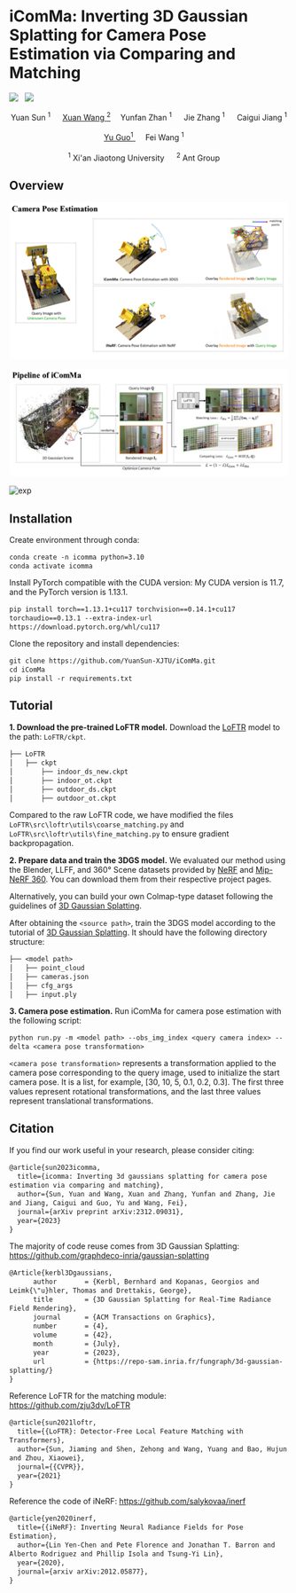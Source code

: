 # iComMa: Inverting 3D Gaussian Splatting for Camera Pose Estimation via Comparing and Matching

 <a href='https://arxiv.org/pdf/2312.09031.pdf'><img src='https://img.shields.io/badge/ArXiv-PDF-red'></a> &nbsp; <a href='https://arxiv.org/pdf/2312.09031.pdf'><img src='https://img.shields.io/badge/Project-Page-Green'></a>

<div align="center">
    <a target='_blank'>Yuan Sun <sup>1</sup> </a>&emsp;
    <a href='https://xuanwangvc.github.io/' target='_blank'>Xuan Wang <sup>2</sup></a>&emsp;
    <a target='_blank'>Yunfan Zhan <sup>1</sup> </a>&emsp;
    <a target='_blank'>Jie Zhang <sup>1</sup> </a>&emsp;
    <a target='_blank'>Caigui Jiang  <sup>1</sup> </a>&emsp;</br>
    <a href='https://yuguo-xjtu.github.io/' target='_blank'>Yu Guo<sup>1</sup> </a>&emsp;
    <a target='_blank'>Fei Wang <sup>1</sup> </a>&emsp;
</div>
<br>
<div align="center">
    <sup>1</sup> Xi'an Jiaotong University &emsp; <sup>2</sup>  Ant Group  &emsp;
</div>

## Overview
![camera pose estimation](docs/github_pose_estimation.gif)

![pipeline](docs/github_pipeline.jpg)

![exp](docs/github_exp.gif)

## Installation
Create environment through conda:
```
conda create -n icomma python=3.10
conda activate icomma
```
Install PyTorch compatible with the CUDA version:
My CUDA version is 11.7, and the PyTorch version is 1.13.1.
```
pip install torch==1.13.1+cu117 torchvision==0.14.1+cu117 torchaudio==0.13.1 --extra-index-url https://download.pytorch.org/whl/cu117
```
Clone the repository and install dependencies:
```
git clone https://github.com/YuanSun-XJTU/iComMa.git
cd iComMa
pip install -r requirements.txt
```
## Tutorial
**1. Download the pre-trained LoFTR model.**
Download the <a href='https://drive.google.com/drive/folders/1xu2Pq6mZT5hmFgiYMBT9Zt8h1yO-3SIp' target='_blank'>LoFTR</a> model to the path: ```LoFTR/ckpt```.
```
├── LoFTR 
│   ├── ckpt   
│       ├── indoor_ds_new.ckpt
│       ├── indoor_ot.ckpt
│       ├── outdoor_ds.ckpt
│       ├── outdoor_ot.ckpt
```
Compared to the raw LoFTR code, we have modified the files `LoFTR\src\loftr\utils\coarse_matching.py` and `LoFTR\src\loftr\utils\fine_matching.py` to ensure gradient backpropagation.

**2. Prepare data and train the 3DGS model.**
We evaluated our method using the Blender, LLFF, and 360° Scene datasets provided by  <a href='https://www.matthewtancik.com/nerf' target='_blank'>NeRF</a> and <a href='https://jonbarron.info/mipnerf360/' target='_blank'>Mip-NeRF 360</a>. You can download them from their respective project pages.

Alternatively, you can build your own Colmap-type dataset following the guidelines of <a href='https://github.com/graphdeco-inria/gaussian-splatting' target='_blank'>3D Gaussian Splatting</a>.

After obtaining the ``<source path>``, train the 3DGS model according to the tutorial of <a href='https://github.com/graphdeco-inria/gaussian-splatting' target='_blank'>3D Gaussian Splatting</a>. It should have the following directory structure:
```
├── <model path> 
│   ├── point_cloud   
│   ├── cameras.json
│   ├── cfg_args
│   ├── input.ply
```
**3. Camera pose estimation.**
Run iComMa for camera pose estimation with the following script:
```
python run.py -m <model path> --obs_img_index <query camera index> --delta <camera pose transformation>
```
``<camera pose transformation>`` represents a transformation applied to the camera pose corresponding to the query image, used to initialize the start camera pose. It is a list, for example, [30, 10, 5, 0.1, 0.2, 0.3]. The first three values represent rotational transformations, and the last three values represent translational transformations.

## Citation
If you find our work useful in your research, please consider citing:
```
@article{sun2023icomma,
  title={icomma: Inverting 3d gaussians splatting for camera pose estimation via comparing and matching},
  author={Sun, Yuan and Wang, Xuan and Zhang, Yunfan and Zhang, Jie and Jiang, Caigui and Guo, Yu and Wang, Fei},
  journal={arXiv preprint arXiv:2312.09031},
  year={2023}
}
```
The majority of code reuse comes from 3D Gaussian Splatting: https://github.com/graphdeco-inria/gaussian-splatting
```
@Article{kerbl3Dgaussians,
      author       = {Kerbl, Bernhard and Kopanas, Georgios and Leimk{\"u}hler, Thomas and Drettakis, George},
      title        = {3D Gaussian Splatting for Real-Time Radiance Field Rendering},
      journal      = {ACM Transactions on Graphics},
      number       = {4},
      volume       = {42},
      month        = {July},
      year         = {2023},
      url          = {https://repo-sam.inria.fr/fungraph/3d-gaussian-splatting/}
}
```
Reference LoFTR for the matching module: https://github.com/zju3dv/LoFTR
```
@article{sun2021loftr,
  title={{LoFTR}: Detector-Free Local Feature Matching with Transformers},
  author={Sun, Jiaming and Shen, Zehong and Wang, Yuang and Bao, Hujun and Zhou, Xiaowei},
  journal={{CVPR}},
  year={2021}
}
```
Reference the code of iNeRF: https://github.com/salykovaa/inerf
```
@article{yen2020inerf,
  title={{iNeRF}: Inverting Neural Radiance Fields for Pose Estimation},
  author={Lin Yen-Chen and Pete Florence and Jonathan T. Barron and Alberto Rodriguez and Phillip Isola and Tsung-Yi Lin},
  year={2020},
  journal={arxiv arXiv:2012.05877},
}
```